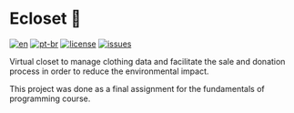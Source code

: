 # Ecloset :seedling:
[![en](https://img.shields.io/badge/lang-en-blue)](http://github.com/thewillyan/ecloset/blob/main/README.md)
[![pt-br](https://img.shields.io/badge/lang-pt--br-yellow)](http://github.com/thewillyan/ecloset/blob/main/README.pt_br.md)
[![license](https://img.shields.io/github/license/thewillyan/ecloset)](https://github.com/thewillyan/ecloset/blob/main/LICENSE)
[![issues](https://img.shields.io/github/issues/thewillyan/ecloset)](https://github.com/thewillyan/ecloset/issues)

Virtual closet to manage clothing data and facilitate the sale and donation 
process in order to reduce the environmental impact.

This project was done as a final assignment for the fundamentals of 
programming course.
